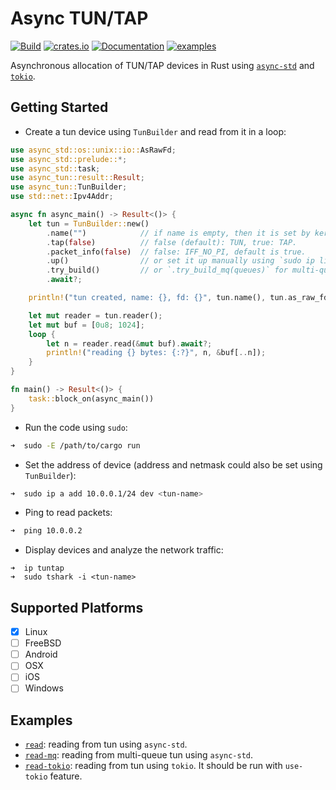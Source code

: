 # Async TUN/TAP

[![Build](https://github.com/yaa110/async-tun/workflows/Build/badge.svg)](https://github.com/yaa110/async-tun/actions) [![crates.io](https://img.shields.io/crates/v/async-tun.svg)](https://crates.io/crates/async-tun) [![Documentation](https://img.shields.io/badge/docs-async--tun-blue.svg)](https://docs.rs/async-tun) [![examples](https://img.shields.io/badge/examples-async--tun-blue.svg)](examples)

Asynchronous allocation of TUN/TAP devices in Rust using [`async-std`](https://crates.io/crates/async-std) and [`tokio`](https://crates.io/crates/tokio).

## Getting Started

- Create a tun device using `TunBuilder` and read from it in a loop:

```rust
use async_std::os::unix::io::AsRawFd;
use async_std::prelude::*;
use async_std::task;
use async_tun::result::Result;
use async_tun::TunBuilder;
use std::net::Ipv4Addr;

async fn async_main() -> Result<()> {
    let tun = TunBuilder::new()
        .name("")            // if name is empty, then it is set by kernel.
        .tap(false)          // false (default): TUN, true: TAP.
        .packet_info(false)  // false: IFF_NO_PI, default is true.
        .up()                // or set it up manually using `sudo ip link set <tun-name> up`.
        .try_build()         // or `.try_build_mq(queues)` for multi-queue support.
        .await?;

    println!("tun created, name: {}, fd: {}", tun.name(), tun.as_raw_fd());

    let mut reader = tun.reader();
    let mut buf = [0u8; 1024];
    loop {
        let n = reader.read(&mut buf).await?;
        println!("reading {} bytes: {:?}", n, &buf[..n]);
    }
}

fn main() -> Result<()> {
    task::block_on(async_main())
}
```

- Run the code using `sudo`:

```bash
➜  sudo -E /path/to/cargo run
```

- Set the address of device (address and netmask could also be set using `TunBuilder`):

```bash
➜  sudo ip a add 10.0.0.1/24 dev <tun-name>
```

- Ping to read packets:

```bash
➜  ping 10.0.0.2
```

- Display devices and analyze the network traffic:

```
➜  ip tuntap
➜  sudo tshark -i <tun-name>
```

## Supported Platforms

- [x] Linux
- [ ] FreeBSD
- [ ] Android
- [ ] OSX
- [ ] iOS
- [ ] Windows

## Examples

- [`read`](examples/read.rs): reading from tun using `async-std`.
- [`read-mq`](examples/read-mq.rs): reading from multi-queue tun using `async-std`.
- [`read-tokio`](examples/read-tokio.rs): reading from tun using `tokio`. It should be run with `use-tokio` feature.
